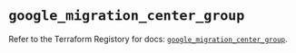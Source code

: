 # `google_migration_center_group`

Refer to the Terraform Registory for docs: [`google_migration_center_group`](https://registry.terraform.io/providers/hashicorp/google-beta/5.9.0/docs/resources/google_migration_center_group).
